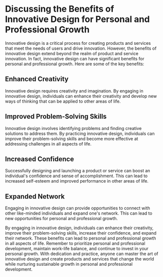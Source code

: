 Discussing the Benefits of Innovative Design for Personal and Professional Growth
===============================================================================================

Innovative design is a critical process for creating products and services that meet the needs of users and drive innovation. However, the benefits of innovative design extend beyond the realm of product and service innovation. In fact, innovative design can have significant benefits for personal and professional growth. Here are some of the key benefits:

Enhanced Creativity
-------------------

Innovative design requires creativity and imagination. By engaging in innovative design, individuals can enhance their creativity and develop new ways of thinking that can be applied to other areas of life.

Improved Problem-Solving Skills
-------------------------------

Innovative design involves identifying problems and finding creative solutions to address them. By practicing innovative design, individuals can improve their problem-solving skills and become more effective at addressing challenges in all aspects of life.

Increased Confidence
--------------------

Successfully designing and launching a product or service can boost an individual's confidence and sense of accomplishment. This can lead to increased self-esteem and improved performance in other areas of life.

Expanded Network
----------------

Engaging in innovative design can provide opportunities to connect with other like-minded individuals and expand one's network. This can lead to new opportunities for personal and professional growth.

By engaging in innovative design, individuals can enhance their creativity, improve their problem-solving skills, increase their confidence, and expand their network. These benefits can lead to personal and professional growth in all aspects of life. Remember to prioritize personal and professional development, maintain work-life balance, and continue to invest in your personal growth. With dedication and practice, anyone can master the art of innovative design and create products and services that change the world while nurturing sustainable growth in personal and professional development.
